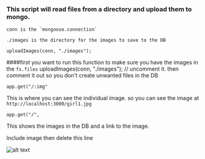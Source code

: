 
### This script will read files from a directory and upload them to mongo.
```
conn is the `mongoose.connection`
```
```
./images is the directory for the images to save to the DB
```
`uploadImages(conn, "./images");`

####first you want to run this function to make sure you have the images in the `fs.files`
uploadImages(conn, "./images"); // uncomment it.
then comment it out so you don't create unwanted files in the DB

```
app.get("/:img"
```

This is where you can see the individual image. so you can see the image at `http://localhost:3000/girl1.jpg`

```
app.get("/",
```

This shows the images in the DB and a link to the image.

Include image then delete this line

![alt text](https://github.com/jack2ky/setup-gridfs-stream-to-view-multiple-images-in-screen/blob/master/indexRoute.png "view of page")
